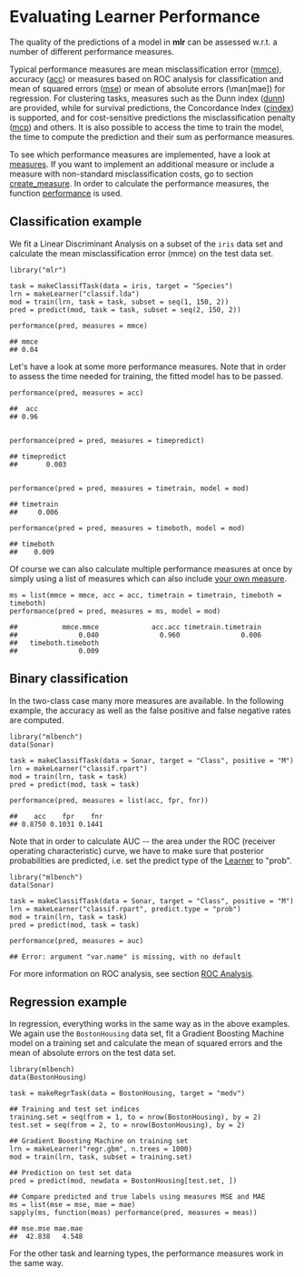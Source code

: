 Evaluating Learner Performance
===============================

The quality of the predictions of a model in **mlr** can be assessed w.r.t. a
number of different performance measures.

Typical performance measures are mean misclassification error ([mmce](http://berndbischl.github.io/mlr/man/mmce.html)),
accuracy ([acc](http://berndbischl.github.io/mlr/man/acc.html)) or measures based on ROC analysis for classification and mean
of squared errors ([mse](http://berndbischl.github.io/mlr/man/mse.html)) or mean of absolute errors (\man[mae]) for regression. 
For clustering tasks, measures such as the Dunn index ([dunn](http://berndbischl.github.io/mlr/man/dunn.html)) are provided,
while for survival predictions, the Concordance Index ([cindex](http://berndbischl.github.io/mlr/man/cindex.html)) is
supported, and for cost-sensitive predictions the misclassification penalty
([mcp](http://berndbischl.github.io/mlr/man/mcp.html)) and others. It is also possible to access the time to train the
model, the time to compute the prediction and their sum as performance measures.

To see which performance measures are implemented, have a look at [measures](http://berndbischl.github.io/mlr/man/measures.html). 
If you want to implement an additional measure or include a measure with
non-standard misclassification costs, go to section
[create_measure](create_measure.md). 
In order to calculate the performance measures, the function [performance](http://berndbischl.github.io/mlr/man/performance.html) is used.


Classification example
----------------------

We fit a Linear Discriminant Analysis on a subset of the ``iris`` data set and calculate
the mean misclassification error (mmce) on the test data set.


```splus
library("mlr")

task = makeClassifTask(data = iris, target = "Species")
lrn = makeLearner("classif.lda")
mod = train(lrn, task = task, subset = seq(1, 150, 2))
pred = predict(mod, task = task, subset = seq(2, 150, 2))

performance(pred, measures = mmce)
```

```
## mmce 
## 0.04
```

  
Let's have a look at some more performance measures. Note that in order to assess 
the time needed for training, the fitted model has to be passed.


```splus
performance(pred, measures = acc)
```

```
##  acc 
## 0.96
```

```splus

performance(pred = pred, measures = timepredict)
```

```
## timepredict 
##       0.003
```

```splus

performance(pred = pred, measures = timetrain, model = mod)
```

```
## timetrain 
##     0.006
```

```splus
performance(pred = pred, measures = timeboth, model = mod)
```

```
## timeboth 
##    0.009
```


Of course we can also calculate multiple performance measures at once by simply using a list of measures which can also include [your own measure](create_measure.md).


```splus
ms = list(mmce = mmce, acc = acc, timetrain = timetrain, timeboth = timeboth)
performance(pred = pred, measures = ms, model = mod)
```

```
##           mmce.mmce             acc.acc timetrain.timetrain 
##               0.040               0.960               0.006 
##   timeboth.timeboth 
##               0.009
```


Binary classification
---------------------

In the two-class case many more measures are available. In the following example,
the accuracy as well as the false positive and false negative rates are computed.


```splus
library("mlbench")
data(Sonar)

task = makeClassifTask(data = Sonar, target = "Class", positive = "M")
lrn = makeLearner("classif.rpart")
mod = train(lrn, task = task)
pred = predict(mod, task = task)

performance(pred, measures = list(acc, fpr, fnr))
```

```
##    acc    fpr    fnr 
## 0.8750 0.1031 0.1441
```


Note that in order to calculate AUC -- the area under the ROC (receiver 
operating characteristic) curve, we have to make sure that posterior
probabilities are predicted, i.e. set the predict type of the [Learner](http://berndbischl.github.io/mlr/man/makeLearner.html) to "prob".


```splus
library("mlbench")
data(Sonar)

task = makeClassifTask(data = Sonar, target = "Class", positive = "M")
lrn = makeLearner("classif.rpart", predict.type = "prob")
mod = train(lrn, task = task)
pred = predict(mod, task = task)

performance(pred, measures = auc)
```

```
## Error: argument "var.name" is missing, with no default
```


For more information on ROC analysis, see section [ROC Analysis](roc_analysis.md).


Regression example
------------------

In regression, everything works in the same way as in the above examples.
We again use the ``BostonHousing`` data set, fit a Gradient Boosting Machine
model on a training set and calculate the mean of squared errors and the mean of
absolute errors on the test data set.


```splus
library(mlbench)
data(BostonHousing)

task = makeRegrTask(data = BostonHousing, target = "medv")

## Training and test set indices
training.set = seq(from = 1, to = nrow(BostonHousing), by = 2)
test.set = seq(from = 2, to = nrow(BostonHousing), by = 2)

## Gradient Boosting Machine on training set
lrn = makeLearner("regr.gbm", n.trees = 1000)
mod = train(lrn, task, subset = training.set)

## Prediction on test set data
pred = predict(mod, newdata = BostonHousing[test.set, ])

## Compare predicted and true labels using measures MSE and MAE
ms = list(mse = mse, mae = mae)
sapply(ms, function(meas) performance(pred, measures = meas))
```

```
## mse.mse mae.mae 
##  42.838   4.548
```


For the other task and learning types, the performance measures work in the same
way.
